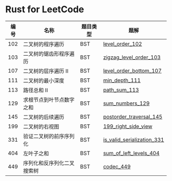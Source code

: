 # Rust for LeetCode

| 编号 | 名称                             | 题目类型 | 题解                                                        |
| --- | ------------------------------- | ------- | ----------------------------------------------------------- |
| 102 | 二叉树的程序遍历                  | BST     | [level_order_102](src/_102_level_order.rs)                   |
| 103 | 二叉树的锯齿形程序遍历             | BST     | [zigzag_level_order_103](src/_103_zigzag_level_order.rs)     |
| 107 | 二叉树的层序遍历 II               | BST     | [level_order_bottom_107](src/_107_level_order_bottom.rs)     |
| 111 | 二叉树的最小深度                  | BST     | [min_depth_111](src/_111_min_depth.rs)                       |
| 113 | 路径总和 II                      | BST     | [path_sum_113](src/_113_path_sum.rs)                         |
| 129 | 求根节点到叶节点数字之和           | BST     | [sum_numbers_129](src/_129_sum_numbers.rs)                   |
| 145 | 二叉树的后续遍历                  | BST     | [postorder_traversal_145](src/_145_postorder_traversal.rs)   |
| 199 | 二叉树的右视图                    | BST     | [199_right_side_view](src/__199_right_side_view.rs)   |
| 331 | 验证二叉树的前序序列化             | BST     | [is_valid_serialization_331](src/_331_is_valid_serialization.rs)   |
| 404 | 左叶子之和                       | BST     | [sum_of_left_levels_404](src/_404_sum_of_left_levels.rs)     |
| 449 | 序列化和反序列化二叉搜索树         | BST     | [codec_449](src/_449_codec.rs)                               |
